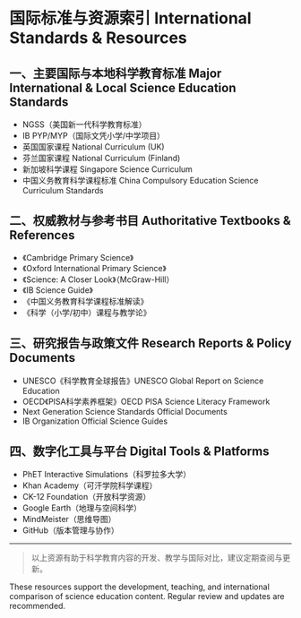 # 国际标准与资源索引 International Standards & Resources

## 一、主要国际与本地科学教育标准 Major International & Local Science Education Standards

- NGSS（美国新一代科学教育标准）
- IB PYP/MYP（国际文凭小学/中学项目）
- 英国国家课程 National Curriculum (UK)
- 芬兰国家课程 National Curriculum (Finland)
- 新加坡科学课程 Singapore Science Curriculum
- 中国义务教育科学课程标准 China Compulsory Education Science Curriculum Standards

## 二、权威教材与参考书目 Authoritative Textbooks & References

- 《Cambridge Primary Science》
- 《Oxford International Primary Science》
- 《Science: A Closer Look》（McGraw-Hill）
- 《IB Science Guide》
- 《中国义务教育科学课程标准解读》
- 《科学（小学/初中）课程与教学论》

## 三、研究报告与政策文件 Research Reports & Policy Documents

- UNESCO《科学教育全球报告》UNESCO Global Report on Science Education
- OECD《PISA科学素养框架》OECD PISA Science Literacy Framework
- Next Generation Science Standards Official Documents
- IB Organization Official Science Guides

## 四、数字化工具与平台 Digital Tools & Platforms

- PhET Interactive Simulations（科罗拉多大学）
- Khan Academy（可汗学院科学课程）
- CK-12 Foundation（开放科学资源）
- Google Earth（地理与空间科学）
- MindMeister（思维导图）
- GitHub（版本管理与协作）

---

> 以上资源有助于科学教育内容的开发、教学与国际对比，建议定期查阅与更新。

These resources support the development, teaching, and international comparison of science education content. Regular review and updates are recommended.
